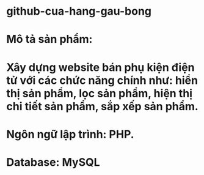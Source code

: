# github-cua-hang-gau-bong
# Mô tả sản phẩm:
# Xây dựng website bán phụ kiện điện tử với các chức năng chính như: hiển thị sản phẩm, lọc sản phẩm, hiện thị chi tiết sản phẩm, sắp xếp sản phẩm.
# Ngôn ngữ lập trình: PHP.
# Database: MySQL
